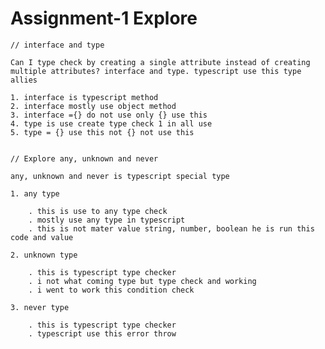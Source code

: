 # Assignment-1 Explore

    // interface and type

    Can I type check by creating a single attribute instead of creating multiple attributes? interface and type. typescript use this type allies 
    
    1. interface is typescript method
    2. interface mostly use object method
    3. interface ={} do not use only {} use this
    4. type is use create type check 1 in all use
    5. type = {} use this not {} not use this


    // Explore any, unknown and never

    any, unknown and never is typescript special type
        
    1. any type 

        . this is use to any type check
        . mostly use any type in typescript
        . this is not mater value string, number, boolean he is run this code and value

    2. unknown type
            
        . this is typescript type checker
        . i not what coming type but type check and working
        . i went to work this condition check

    3. never type

        . this is typescript type checker 
        . typescript use this error throw  